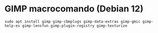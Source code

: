 # GIMP macrocomando (Debian 12)

`sudo apt install gimp gimp-cbmplugs gimp-data-extras gimp-gmic gimp-help-es gimp-lensfun gimp-plugin-registry gimp-texturize`
